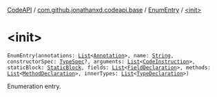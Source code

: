 [CodeAPI](../../index.md) / [com.github.jonathanxd.codeapi.base](../index.md) / [EnumEntry](index.md) / [&lt;init&gt;](.)

# &lt;init&gt;

`EnumEntry(annotations: `[`List`](https://kotlinlang.org/api/latest/jvm/stdlib/kotlin.collections/-list/index.html)`<`[`Annotation`](../-annotation/index.md)`>, name: `[`String`](https://kotlinlang.org/api/latest/jvm/stdlib/kotlin/-string/index.html)`, constructorSpec: `[`TypeSpec`](../-type-spec/index.md)`?, arguments: `[`List`](https://kotlinlang.org/api/latest/jvm/stdlib/kotlin.collections/-list/index.html)`<`[`CodeInstruction`](../../com.github.jonathanxd.codeapi/-code-instruction.md)`>, staticBlock: `[`StaticBlock`](../-static-block/index.md)`, fields: `[`List`](https://kotlinlang.org/api/latest/jvm/stdlib/kotlin.collections/-list/index.html)`<`[`FieldDeclaration`](../-field-declaration/index.md)`>, methods: `[`List`](https://kotlinlang.org/api/latest/jvm/stdlib/kotlin.collections/-list/index.html)`<`[`MethodDeclaration`](../-method-declaration/index.md)`>, innerTypes: `[`List`](https://kotlinlang.org/api/latest/jvm/stdlib/kotlin.collections/-list/index.html)`<`[`TypeDeclaration`](../-type-declaration/index.md)`>)`

Enumeration entry.

